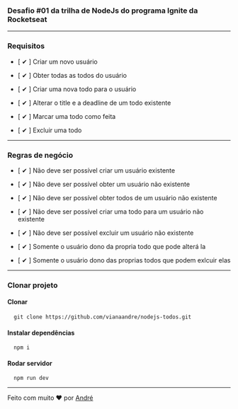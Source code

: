 ### Desafio #01 da trilha de NodeJs do programa Ignite da Rocketseat

<hr />

### Requisitos
- [ ✔ ]  Criar um novo usuário

- [ ✔ ]  Obter todas as todos do usuário

- [ ✔ ]  Criar uma nova todo para o usuário

- [ ✔ ]  Alterar o title e a deadline de um todo existente 

- [ ✔ ]  Marcar uma todo como feita

- [ ✔ ]  Excluir uma todo

<hr />

### Regras de negócio
- [ ✔ ]  Não deve ser possível criar um usuário existente

- [ ✔ ]  Não deve ser possível obter um usuário não existente

- [ ✔ ]  Não deve ser possível obter todos de um usuário não existente

- [ ✔ ]  Não deve ser possível criar uma todo para um usuário não existente

- [ ✔ ]  Não deve ser possível excluir um usuário não existente

- [ ✔ ]  Somente o usuário dono da propria todo que pode alterá la

- [ ✔ ]  Somente o usuário dono das proprias todos que podem exlcuir elas

<hr />

### Clonar projeto
#### Clonar 
```
  git clone https://github.com/vianaandre/nodejs-todos.git
```
#### Instalar dependências
```
  npm i
```
#### Rodar servidor
```
  npm run dev
```

<hr />

Feito com muito ❤ por <a href="https://github.com/vianaandre/">André</a>
